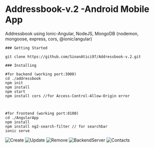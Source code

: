 # Addressbook-v.2 -Android Mobile App
 Addressbook using Ionic-Angular, NodeJS, MongoDB (nodemon, mongoose, express, cors, @ionic/angular)
 


```
### Getting Started

git clone https://github.com/SinanAtici97/Addressbook-v.2.git

```

```
### Installing

#for backend (working port:3000)
cd ./addressbook
npm init
npm install
npm start
npm install cors //for Access-Control-Allow-Origin error



#for frontend (working port:8100)
cd ./AngularApp
npm install
npm install ng2-search-filter // for searchbar
ionic serve
```
![Create](https://user-images.githubusercontent.com/118997291/203834052-5c94a5e5-075f-414e-9b26-528b7a368b1e.JPG)
![Update](https://user-images.githubusercontent.com/118997291/203834057-d298d379-4482-4ef7-8e98-bee021875bfb.JPG)
![Remove](https://user-images.githubusercontent.com/118997291/203834061-7f9e8022-3852-4685-ad83-7f252ea3bae8.JPG)
![BackendServer](https://user-images.githubusercontent.com/118997291/203834063-579978f5-95dc-4e4b-946d-92aeacd099f2.JPG)
![Contacts](https://user-images.githubusercontent.com/118997291/203834066-4e10fcfd-7c2b-4515-91f6-1266190829a6.JPG)
